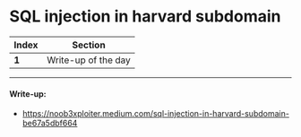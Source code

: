# SQL injection in harvard subdomain

Index | Section
--- | ---
**1** | Write-up of the day

___


#### Write-up: 

* https://noob3xploiter.medium.com/sql-injection-in-harvard-subdomain-be67a5dbf664
